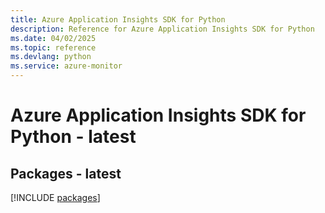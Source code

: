 ```yaml
---
title: Azure Application Insights SDK for Python
description: Reference for Azure Application Insights SDK for Python
ms.date: 04/02/2025
ms.topic: reference
ms.devlang: python
ms.service: azure-monitor
---
```

# Azure Application Insights SDK for Python - latest
## Packages - latest
[!INCLUDE [packages](application-insights-index.md)]
